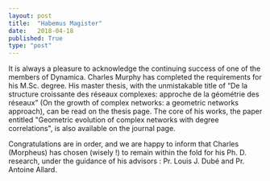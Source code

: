 ```yaml
---
layout: post
title:  "Habemus Magister"
date:   2018-04-18
published: True
type: "post"
---
```


It is always a pleasure to acknowledge the continuing success of one of the members of Dynamica. Charles Murphy has completed the requirements for his M.Sc. degree. His master thesis, with the unmistakable title of “De la structure croissante des réseaux complexes: approche de la géométrie des réseaux” (On the growth of complex networks: a geometric networks approach),
can be read on the thesis page. The core of his works, the paper entitled
"Geometric evolution of complex networks with degree correlations", is also available on the journal page.


 Congratulations are in order, and we are happy to inform that Charles
(Morpheus) has chosen (wisely !) to remain within the fold for his Ph. D.
research, under the guidance of his advisors : Pr. Louis J. Dubé and Pr.
Antoine Allard.


